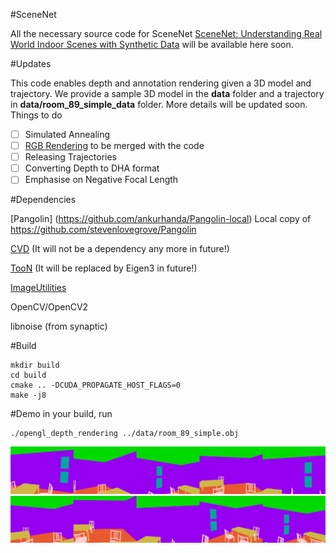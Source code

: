 #SceneNet

All the necessary source code for SceneNet  [SceneNet: Understanding Real World Indoor Scenes with Synthetic Data](http://arxiv.org/abs/1511.07041) will be available here soon.

#Updates

This code enables depth and annotation rendering given a 3D model and trajectory. We provide a sample 3D model in the **data** folder and a trajectory in **data/room_89_simple_data** folder. More details will be updated soon. Things to do 

- [ ] Simulated Annealing
- [ ] [RGB Rendering](https://github.com/ankurhanda/SceneGraphRendering) to be merged with the code
- [ ] Releasing Trajectories
- [ ] Converting Depth to DHA format
- [ ] Emphasise on Negative Focal Length

#Dependencies

[Pangolin] (https://github.com/ankurhanda/Pangolin-local) Local copy of https://github.com/stevenlovegrove/Pangolin 

[CVD](https://github.com/ankurhanda/libcvd) (It will not be a dependency any more in future!)

[TooN](https://github.com/ankurhanda/TooN) (It will be replaced by Eigen3 in future!)

[ImageUtilities](https://github.com/ankurhanda/imageutilities)

OpenCV/OpenCV2

libnoise (from synaptic)

#Build

```
mkdir build
cd build
cmake .. -DCUDA_PROPAGATE_HOST_FLAGS=0
make -j8
```

#Demo
in your build, run

```
./opengl_depth_rendering ../data/room_89_simple.obj
```
![Montage-0](Resources/test-0.png)
![Montage-1](Resources/test-1.png)
